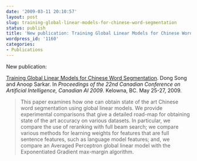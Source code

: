 ```yaml
---
date: '2009-03-11 20:10:57'
layout: post
slug: training-global-linear-models-for-chinese-word-segmentation
status: publish
title: 'New publication: Training Global Linear Models for Chinese Word Segmentation'
wordpress_id: '1160'
categories:
- Publications
---
```


New publication:

[Training Global Linear Models for Chinese Word Segmentation](http://www.cs.sfu.ca/~anoop/papers/pdf/cnwseg-ai2009.pdf). Dong Song and Anoop Sarkar. In _Proceedings of the 22nd Canadian Conference on Artificial Intelligence, Canadian AI 2009_. Kelowna, BC. May 25-27, 2009.

> This paper examines how one can obtain state of the art Chinese word segmentation using global linear models. We provide experimental comparisons that give a detailed road-map for obtaining state of the art accuracy on various datasets. In particular, we compare the use of reranking with full beam search; we compare various methods for learning weights for features that are full sentence features, such as language model features; and, we compare an Averaged Perceptron global linear model with the Exponentiated Gradient max-margin algorithm.
